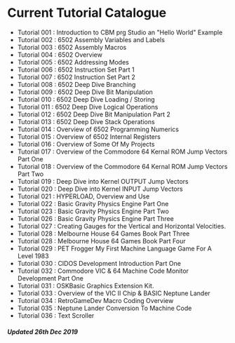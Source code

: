 # Current Tutorial Catalogue

* Tutorial 001 : Introduction to CBM prg Studio an "Hello World" Example
* Tutorial 002 : 6502 Assembly Variables and Labels
* Tutorial 003 : 6502 Assembly Macros
* Tutorial 004 : 6502 Overview
* Tutorial 005 : 6502 Addressing Modes
* Tutorial 006 : 6502 Instruction Set Part 1
* Tutorial 007 : 6502 Instruction Set Part 2
* Tutorial 008 : 6502 Deep Dive Branching
* Tutorial 009 : 6502 Deep Dive Bit Manipulation
* Tutorial 010 : 6502 Deep Dive Loading / Storing
* Tutorial 011 : 6502 Deep Dive Logical Operations
* Tutorial 012 : 6502 Deep Dive Bit Manipulation Part 2
* Tutorial 013 : 6502 Deep Dive Stack Operations
* Tutorial 014 : Overview of 6502 Programming Numerics
* Tutorial 015 : Overview of 6502 Internal Registers
* Tutorial 016 : Overview of Some Of My Projects
* Tutorial 017 : Overview of the Commodore 64 Kernal ROM Jump Vectors Part One
* Tutorial 018 : Overview of the Commodore 64 Kernal ROM Jump Vectors Part Two
* Tutorial 019 : Deep Dive into Kernel OUTPUT Jump Vectors
* Tutorial 020 : Deep Dive into Kernel INPUT Jump Vectors
* Tutorial 021 : HYPERLOAD, Overview and Use   
* Tutorial 022 : Basic Gravity Physics Engine Part One
* Tutorial 023 : Basic Gravity Physics Engine Part Two
* Tutorial 026 : Basic Gravity Physics Engine Part Three
* Tutorial 027 : Creating Gauges for the Vertical and Horizontal Velocities.
* Tutorial 028 : Melbourne House 64 Games Book Part Three
* Tutorial 028 : Melbourne House 64 Games Book Part Four
* Tutorial 029 : PET Frogger My First Machine Language Game For A Level 1983
* Tutorial 030 : CIDOS Development Introduction Part One
* Tutorial 032 : Commodore VIC & 64 Machine Code Monitor Development Part One
* Tutorial 031 : OSKBasic Graphics Extension Kit.
* Tutorial 033 : Overview of the VIC II Chip & BASIC Neptune Lander
* Tutorial 034 : RetroGameDev Macro Coding Overview
* Tutorial 035 : Neptune Lander Conversion To Machine Code
* Tutorial 036 : Text Scroller 

##### Updated 26th Dec 2019